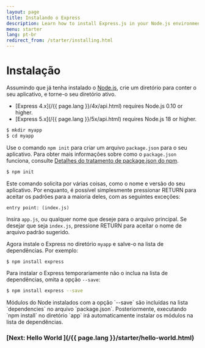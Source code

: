 ```yaml
---
layout: page
title: Instalando o Express
description: Learn how to install Express.js in your Node.js environment, including setting up your project directory and managing dependencies with npm.
menu: starter
lang: pt-br
redirect_from: /starter/installing.html
---
```


# Instalação

Assumindo que já tenha instalado o [Node.js](https://nodejs.org/), crie um diretório
para conter o seu aplicativo, e torne-o seu diretório ativo.

- [Express 4.x](/{{ page.lang }}/4x/api.html) requires Node.js 0.10 or higher.
- [Express 5.x](/{{ page.lang }}/5x/api.html) requires Node.js 18 or higher.

```bash
$ mkdir myapp
$ cd myapp
```

Use o comando `npm init` para criar um arquivo `package.json` para o seu aplicativo.
Para obter mais informações sobre como o `package.json` funciona,
consulte [Detalhes do tratamento de package.json do npm](https://docs.npmjs.com/files/package.json).

```bash
$ npm init
```

Este comando solicita por várias coisas, como o nome e versão do seu aplicativo.
Por enquanto, é possível simplesmente pressionar RETURN para aceitar
os padrões para a maioria deles, com as seguintes exceções:

```
entry point: (index.js)
```

Insira `app.js`, ou qualquer nome que deseje
para o arquivo principal. Se desejar que seja `index.js`, pressione RETURN para aceitar o nome de
arquivo padrão sugerido.

Agora instale o Express no diretório `myapp`
e salve-o na lista de dependências. Por exemplo:

```bash
$ npm install express
```

Para instalar o Express temporariamente não o inclua na lista
de dependências, omita a opção `--save`:

```bash
$ npm install express --save
```

<div class="doc-box doc-info" markdown="1">
Módulos do Node instalados com a opção `--save`
são incluídas na lista `dependencies` no arquivo
`package.json`. Posteriormente, executando `npm install` no diretório
`app` irá automaticamente instalar os módulos na
lista de dependências.
</div>

### [Next: Hello World ](/{{ page.lang }}/starter/hello-world.html)
